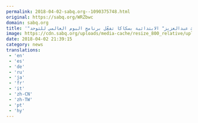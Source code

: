 ```yaml
---
permalink: 2018-04-02-sabq.org--1090375748.html
original: https://sabq.org/WRZbwc
domain: sabq.org
title: '"الملك عبدالعزيز" الابتدائية بسكاكا تفعِّل برنامج اليوم العالمي للتوحد'
image: https://cdn.sabq.org/uploads/media-cache/resize_800_relative/uploads/material-file/5ac29fe23f3521902a8b456f/5ac29fb3b8793.jpg
date: 2018-04-02 21:39:15
category: news
translations: 
 - 'en'
 - 'es'
 - 'de'
 - 'ru'
 - 'ja'
 - 'fr'
 - 'it'
 - 'zh-CN'
 - 'zh-TW'
 - 'pt'
 - 'hy'
---
```


